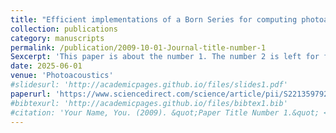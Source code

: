 ```yaml
---
title: "Efficient implementations of a Born Series for computing photoacoustic field from a collection of erythrocytes"
collection: publications
category: manuscripts
permalink: /publication/2009-10-01-Journal-title-number-1
Sexcerpt: 'This paper is about the number 1. The number 2 is left for future work.'
date: 2025-06-01
venue: 'Photoacoustics'
#slidesurl: 'http://academicpages.github.io/files/slides1.pdf'
paperurl: 'https://www.sciencedirect.com/science/article/pii/S2213597925000473'
#bibtexurl: 'http://academicpages.github.io/files/bibtex1.bib'
#citation: 'Your Name, You. (2009). &quot;Paper Title Number 1.&quot; <i>Journal 1</i>. 1(1).'
---
```




